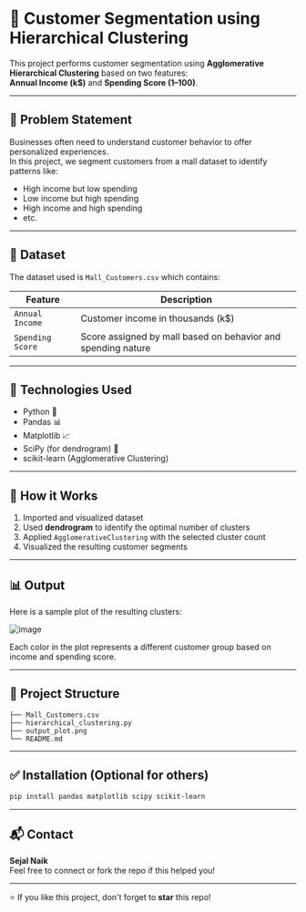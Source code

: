 
# 🧠 Customer Segmentation using Hierarchical Clustering

This project performs customer segmentation using **Agglomerative Hierarchical Clustering** based on two features:  
**Annual Income (k$)** and **Spending Score (1–100)**.

---

## 📌 Problem Statement

Businesses often need to understand customer behavior to offer personalized experiences.  
In this project, we segment customers from a mall dataset to identify patterns like:

- High income but low spending
- Low income but high spending
- High income and high spending
- etc.

---

## 📂 Dataset

The dataset used is `Mall_Customers.csv` which contains:

| Feature            | Description                         |
|--------------------|-------------------------------------|
| `Annual Income`    | Customer income in thousands (k$)   |
| `Spending Score`   | Score assigned by mall based on behavior and spending nature |

---

## 🧰 Technologies Used

- Python 🐍
- Pandas 📊
- Matplotlib 📈
- SciPy (for dendrogram) 🌳
- scikit-learn (Agglomerative Clustering)

---

## 🚀 How it Works

1. Imported and visualized dataset
2. Used **dendrogram** to identify the optimal number of clusters
3. Applied `AgglomerativeClustering` with the selected cluster count
4. Visualized the resulting customer segments

---

## 📊 Output

Here is a sample plot of the resulting clusters:

![image](https://github.com/user-attachments/assets/5131ef44-493a-4d97-9a60-e3db223fd467)


Each color in the plot represents a different customer group based on income and spending score.

---

## 📁 Project Structure

```
├── Mall_Customers.csv
├── hierarchical_clustering.py
├── output_plot.png
└── README.md
```

---

## ✅ Installation (Optional for others)

```bash
pip install pandas matplotlib scipy scikit-learn
```

---

## 📬 Contact

**Sejal Naik**  
Feel free to connect or fork the repo if this helped you!

---

⭐ If you like this project, don't forget to **star** this repo!
